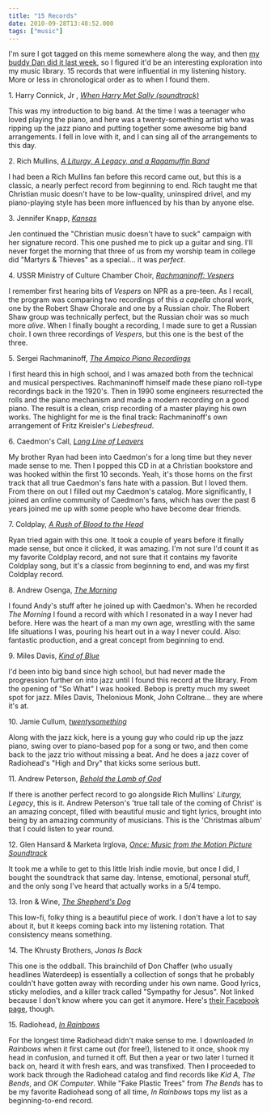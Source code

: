 ```yaml
---
title: "15 Records"
date: 2010-09-28T13:48:52.000
tags: ["music"]
---
```


I'm sure I got tagged on this meme somewhere along the way, and then [my buddy Dan did it last week](http://www.rmfo-blogs.com/daniel/2010/09/22/15/), so I figured it'd be an interesting exploration into my music library. 15 records that were influential in my listening history. More or less in chronological order as to when I found them.

1\. Harry Connick, Jr , _[When Harry Met Sally (soundtrack)](http://www.amazon.com/gp/product/B00136NV4C?ie=UTF8&tag=scifirev-20&linkCode=as2&camp=1789&creative=390957&creativeASIN=B00136NV4C)_

This was my introduction to big band. At the time I was a teenager who loved playing the piano, and here was a twenty-something artist who was ripping up the jazz piano and putting together some awesome big band arrangements. I fell in love with it, and I can sing all of the arrangements to this day.

2\. Rich Mullins, _[A Liturgy, A Legacy, and a Ragamuffin Band](http://www.amazon.com/gp/product/B001BJIFUQ?ie=UTF8&tag=scifirev-20&linkCode=as2&camp=1789&creative=390957&creativeASIN=B001BJIFUQ)_

I had been a Rich Mullins fan before this record came out, but this is a classic, a nearly perfect record from beginning to end. Rich taught me that Christian music doesn't have to be low-quality, uninspired drivel, and my piano-playing style has been more influenced by his than by anyone else.

3\. Jennifer Knapp, _[Kansas](http://www.amazon.com/gp/product/B001C3N0BU?ie=UTF8&tag=scifirev-20&linkCode=as2&camp=1789&creative=390957&creativeASIN=B001C3N0BU)_

Jen continued the "Christian music doesn't have to suck" campaign with her signature record. This one pushed me to pick up a guitar and sing. I'll never forget the morning that three of us from my worship team in college did "Martyrs & Thieves" as a special... it was _perfect_.

4\. USSR Ministry of Culture Chamber Choir, _[Rachmaninoff: Vespers](http://www.amazon.com/gp/product/B000001HC5?ie=UTF8&tag=scifirev-20&linkCode=as2&camp=1789&creative=390957&creativeASIN=B000001HC5)_

I remember first hearing bits of _Vespers_ on NPR as a pre-teen. As I recall, the program was comparing two recordings of this _a capella_ choral work, one by the Robert Shaw Chorale and one by a Russian choir. The Robert Shaw group was technically perfect, but the Russian choir was so much more _alive_. When I finally bought a recording, I made sure to get a Russian choir. I own three recordings of _Vespers_, but this one is the best of the three.

5\. Sergei Rachmaninoff, _[The Ampico Piano Recordings](http://www.amazon.com/gp/product/B0000041WS?ie=UTF8&tag=scifirev-20&linkCode=as2&camp=1789&creative=390957&creativeASIN=B0000041WS)_

I first heard this in high school, and I was amazed both from the technical and musical perspectives. Rachmaninoff himself made these piano roll-type recordings back in the 1920's. Then in 1990 some engineers resurrected the rolls and the piano mechanism and made a modern recording on a good piano. The result is a clean, crisp recording of a master playing his own works. The highlight for me is the final track: Rachmaninoff's own arrangement of Fritz Kreisler's _Liebesfreud_.

6\. Caedmon's Call, _[Long Line of Leavers](http://www.amazon.com/gp/product/B00138H8Q2?ie=UTF8&tag=scifirev-20&linkCode=as2&camp=1789&creative=390957&creativeASIN=B00138H8Q2)_

My brother Ryan had been into Caedmon's for a long time but they never made sense to me. Then I popped this CD in at a Christian bookstore and was hooked within the first 10 seconds. Yeah, it's those horns on the first track that all true Caedmon's fans hate with a passion. But I loved them. From there on out I filled out my Caedmon's catalog. More significantly, I joined an online community of Caedmon's fans, which has over the past 6 years joined me up with some people who have become dear friends.

7\. Coldplay, _[A Rush of Blood to the Head](http://www.amazon.com/gp/product/B000S58428?ie=UTF8&tag=scifirev-20&linkCode=as2&camp=1789&creative=390957&creativeASIN=B000S58428)_

Ryan tried again with this one. It took a couple of years before it finally made sense, but once it clicked, it was amazing. I'm not sure I'd count it as my favorite Coldplay record, and not sure that it contains my favorite Coldplay song, but it's a classic from beginning to end, and was my first Coldplay record.

8\. Andrew Osenga, _[The Morning](http://www.amazon.com/gp/product/B000ZNS8UG?ie=UTF8&tag=scifirev-20&linkCode=as2&camp=1789&creative=390957&creativeASIN=B000ZNS8UG)_

I found Andy's stuff after he joined up with Caedmon's. When he recorded _The Morning_ I found a record with which I resonated in a way I never had before. Here was the heart of a man my own age, wrestling with the same life situations I was, pouring his heart out in a way I never could. Also: fantastic production, and a great concept from beginning to end.

9\. Miles Davis, _[Kind of Blue](http://www.amazon.com/gp/product/B00136JQMI?ie=UTF8&tag=scifirev-20&linkCode=as2&camp=1789&creative=390957&creativeASIN=B00136JQMI)_

I'd been into big band since high school, but had never made the progression further on into jazz until I found this record at the library. From the opening of "So What" I was hooked. Bebop is pretty much my sweet spot for jazz. Miles Davis, Thelonious Monk, John Coltrane... they are where it's at.

10\. Jamie Cullum, _[twentysomething](http://www.amazon.com/gp/product/B001R94P4K?ie=UTF8&tag=scifirev-20&linkCode=as2&camp=1789&creative=390957&creativeASIN=B001R94P4K)_

Along with the jazz kick, here is a young guy who could rip up the jazz piano, swing over to piano-based pop for a song or two, and then come back to the jazz trio without missing a beat. And he does a jazz cover of Radiohead's "High and Dry" that kicks some serious butt.

11\. Andrew Peterson, _[Behold the Lamb of God](http://www.amazon.com/gp/product/B002ZB0VLU?ie=UTF8&tag=scifirev-20&linkCode=as2&camp=1789&creative=390957&creativeASIN=B002ZB0VLU)_

If there is another perfect record to go alongside Rich Mullins' _Liturgy, Legacy_, this is it. Andrew Peterson's 'true tall tale of the coming of Christ' is an amazing concept, filled with beautiful music and tight lyrics, brought into being by an amazing community of musicians. This is the 'Christmas album' that I could listen to year round.

12\. Glen Hansard & Marketa Irglova, _[Once: Music from the Motion Picture Soundtrack](http://www.amazon.com/gp/product/B00136S0NE?ie=UTF8&tag=scifirev-20&linkCode=as2&camp=1789&creative=390957&creativeASIN=B00136S0NE)_

It took me a while to get to this little Irish indie movie, but once I did, I bought the soundtrack that same day. Intense, emotional, personal stuff, and the only song I've heard that actually works in a 5/4 tempo.

13\. Iron & Wine, _[The Shepherd's Dog](http://www.amazon.com/gp/product/B000YN1SF4?ie=UTF8&tag=scifirev-20&linkCode=as2&camp=1789&creative=390957&creativeASIN=B000YN1SF4)_

This low-fi, folky thing is a beautiful piece of work. I don't have a lot to say about it, but it keeps coming back into my listening rotation. That consistency means something.

14\. The Khrusty Brothers, _Jonas Is Back_

This one is the oddball. This brainchild of Don Chaffer (who usually headlines Waterdeep) is essentially a collection of songs that he probably couldn't have gotten away with recording under his own name. Good lyrics, sticky melodies, and a killer track called "Sympathy for Jesus". Not linked because I don't know where you can get it anymore. Here's [their Facebook page](http://www.facebook.com/pages/The-Khrusty-Brothers/17555705599), though.

15\. Radiohead, _[In Rainbows](http://www.amazon.com/gp/product/B0011TQLA2?ie=UTF8&tag=scifirev-20&linkCode=as2&camp=1789&creative=390957&creativeASIN=B0011TQLA2)_

For the longest time Radiohead didn't make sense to me. I downloaded _In Rainbows_ when it first came out (for free!), listened to it once, shook my head in confusion, and turned it off. But then a year or two later I turned it back on, heard it with fresh ears, and was transfixed. Then I proceeded to work back through the Radiohead catalog and find records like _Kid A_, _The Bends_, and _OK Computer_. While "Fake Plastic Trees" from _The Bends_ has to be my favorite Radiohead song of all time, _In Rainbows_ tops my list as a beginning-to-end record.

